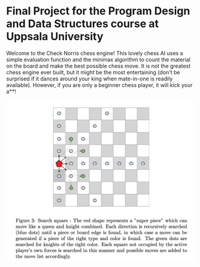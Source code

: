 # Final Project for the Program Design and Data Structures course at Uppsala University

Welcome to the Check Norris chess engine! This lovely chess AI uses a simple evaluation function and the minimax algorithm to count the material on the board and make the best possible chess move. It is not the greatest chess engine ever built, but it might be the most entertaining (don't be surprised if it dances around your king when mate-in-one is readily available). However, if you are only a beginner chess player, it will kick your a**!

![check-norris](check-norris.png)
